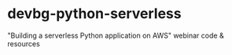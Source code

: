 # devbg-python-serverless
"Building a serverless Python application on AWS" webinar code &amp; resources
